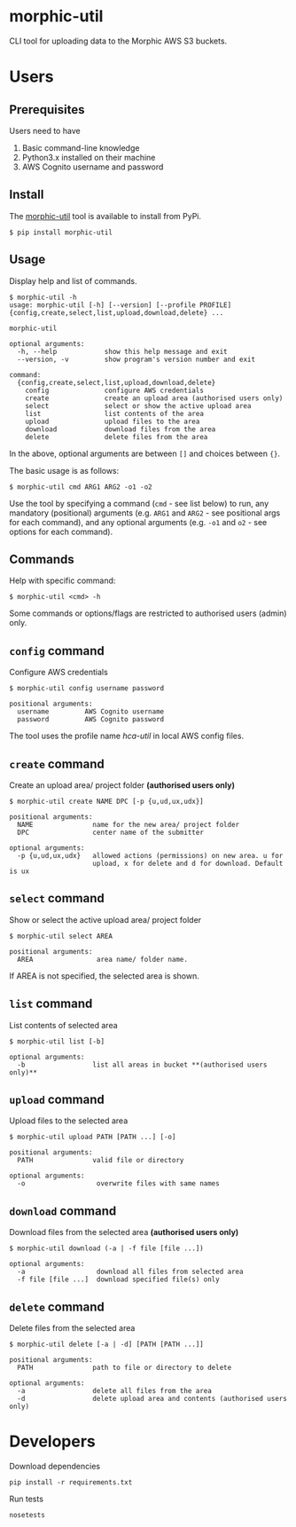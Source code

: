 # morphic-util

CLI tool for uploading data to the Morphic AWS S3 buckets.

# Users

## Prerequisites

Users need to have

1. Basic command-line knowledge
2. Python3.x installed on their machine
3. AWS Cognito username and password

## Install

The [morphic-util](https://pypi.org/project/morphic-util/) tool is available to install from PyPi.

```shell script
$ pip install morphic-util
```

## Usage

Display help and list of commands.

```shell script
$ morphic-util -h
usage: morphic-util [-h] [--version] [--profile PROFILE] {config,create,select,list,upload,download,delete} ...

morphic-util

optional arguments:
  -h, --help            show this help message and exit
  --version, -v         show program's version number and exit

command:
  {config,create,select,list,upload,download,delete}
    config              configure AWS credentials
    create              create an upload area (authorised users only)
    select              select or show the active upload area
    list                list contents of the area
    upload              upload files to the area
    download            download files from the area
    delete              delete files from the area
```

In the above, optional arguments are between `[]` and choices between `{}`.

The basic usage is as follows:

```shell script
$ morphic-util cmd ARG1 ARG2 -o1 -o2
```

Use the tool by specifying a command (`cmd` - see list below) to run, any mandatory (positional) arguments (e.g. `ARG1`
and `ARG2` - see positional args for each command), and any optional arguments (e.g. `-o1` and `o2` - see options for
each command).

## Commands

Help with specific command:

```shell script
$ morphic-util <cmd> -h
```

Some commands or options/flags are restricted to authorised users (admin) only.

## `config` command

Configure AWS credentials

```shell script
$ morphic-util config username password

positional arguments:
  username         AWS Cognito username
  password         AWS Cognito password
```

The tool uses the profile name _hca-util_ in local AWS config files.

## `create` command

Create an upload area/ project folder **(authorised users only)**

```shell script
$ morphic-util create NAME DPC [-p {u,ud,ux,udx}]

positional arguments:
  NAME               name for the new area/ project folder
  DPC                center name of the submitter

optional arguments:
  -p {u,ud,ux,udx}   allowed actions (permissions) on new area. u for
                     upload, x for delete and d for download. Default is ux
```

## `select` command

Show or select the active upload area/ project folder

```shell script
$ morphic-util select AREA

positional arguments:
  AREA                area name/ folder name. 
```

If AREA is not specified, the selected area is shown.

## `list` command

List contents of selected area

```shell script
$ morphic-util list [-b]

optional arguments:
  -b                 list all areas in bucket **(authorised users only)**
```

## `upload` command

Upload files to the selected area

```shell script
$ morphic-util upload PATH [PATH ...] [-o]

positional arguments:
  PATH               valid file or directory

optional arguments:
  -o                  overwrite files with same names
```

## `download` command

Download files from the selected area **(authorised users only)**

```shell script
$ morphic-util download (-a | -f file [file ...])

optional arguments:
  -a                  download all files from selected area
  -f file [file ...]  download specified file(s) only
```

## `delete` command

Delete files from the selected area

```shell script
$ morphic-util delete [-a | -d] [PATH [PATH ...]]

positional arguments:
  PATH               path to file or directory to delete

optional arguments:
  -a                 delete all files from the area
  -d                 delete upload area and contents (authorised users only)
```

# Developers

Download dependencies

```
pip install -r requirements.txt
```

Run tests

```shell script
nosetests
```
